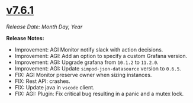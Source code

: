 # [v7.6.1](https://github.com/aerospike/aerolab/releases/tag/7.6.1)

_Release Date: Month Day, Year_

**Release Notes:**
* Improvement: AGI Monitor notify slack with action decisions.
* Improvement: AGI: Add an option to specify a custom Grafana version.
* Improvement: AGI: Upgrade grafana from `10.1.2` to `11.2.0`.
* Improvement: AGI: Update `simpod-json-datasource` version to `0.6.5`.
* FIX: AGI Monitor preserve owner when sizing instances.
* FIX: Rest API: crashes.
* FIX: Update java in `vscode` client.
* FIX: AGI: Plugin: Fix critical bug resulting in a panic and a mutex lock.
